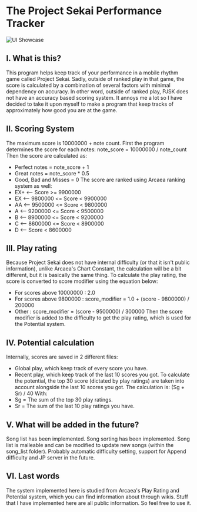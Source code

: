 # The Project Sekai Performance Tracker
![UI Showcase](https://i.imgur.com/gsHOfq2.png)
## I. What is this?
This program helps keep track of your performance in a mobile rhythm game called Project Sekai.
Sadly, outside of ranked play in that game, the score is calculated by a combination of several factors with minimal dependency on accuracy. In other word, outside of ranked play, PJSK does not have an accuracy based scoring system. It annoys me a lot so I have decided to take it upon myself to make a program that keep tracks of approximately how good you are at the game.

## II. Scoring System
The maximum score is 10000000 + note count.
First the program determines the score for each notes:
    note_score = 10000000 / note_count
Then the score are calculated as:
- Perfect notes = note_score + 1
- Great notes = note_score * 0.5
- Good, Bad and Misses = 0
The score are ranked using Arcaea ranking system as well:
- EX+ <-- Score >= 9900000
- EX  <-- 9800000 <= Score < 9900000
- AA  <-- 9500000 <= Score < 9800000
- A   <-- 9200000 <= Score < 9500000
- B   <-- 8900000 <= Score < 9200000
- C   <-- 8600000 <= Score < 8900000
- D   <-- Score < 8600000

## III. Play rating
Because Project Sekai does not have internal difficulty (or that it isn't public information), unlike Arcaea's Chart Constant, the calculation will be a bit different, but it is basically the same thing.
To calculate the play rating, the score is converted to score modifier using the equation below:
- For scores above 10000000 : 2.0
- For scores above  9800000 : score_modifier = 1.0 + (score - 9800000) / 200000
- Other                     : score_modifier = (score - 9500000) / 300000
Then the score modifier is added to the difficulty to get the play rating, which is used for the Potential system.

## IV. Potential calculation
Internally, scores are saved in 2 different files:
- Global play, which keep track of every score you have.
- Recent play, which keep track of the last 10 scores you got.
To calculate the potential, the top 30 score (dictated by play ratings) are taken into account alongside the last 10 scores you got.
The calculation is: (Sg + Sr) / 40
With:
- Sg = The sum of the top 30 play ratings.
- Sr = The sum of the last 10 play ratings you have.

## V. What will be added in the future?
Song list has been implemented.
Song sorting has been implemented.
Song list is malleable and can be modified to update new songs (within the song_list folder).
Probably automatic difficulty setting, support for Append difficulty and JP server in the future.

## VI. Last words
The system implemented here is studied from Arcaea's Play Rating and Potential system, which you can find information about through wikis. Stuff that I have implemented here are all public information. So feel free to use it.